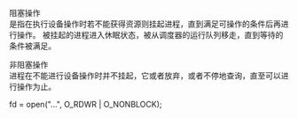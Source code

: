 
阻塞操作    
是指在执行设备操作时若不能获得资源则挂起进程，直到满足可操作的条件后再进行操作。
被挂起的进程进入休眠状态，被从调度器的运行队列移走，直到等待的条件被满足。

非阻塞操作  
进程在不能进行设备操作时并不挂起，它或者放弃，或者不停地查询，直至可以进行操作为止。

fd = open("...", O_RDWR | O_NONBLOCK); 
